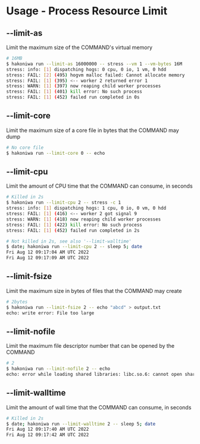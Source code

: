# Usage - Process Resource Limit

## --limit-as

Limit the maximum size of the COMMAND's virtual memory

```sh
# 16MB
$ hakoniwa run --limit-as 16000000 -- stress --vm 1 --vm-bytes 16M
stress: info: [1] dispatching hogs: 0 cpu, 0 io, 1 vm, 0 hdd
stress: FAIL: [2] (495) hogvm malloc failed: Cannot allocate memory
stress: FAIL: [1] (395) <-- worker 2 returned error 1
stress: WARN: [1] (397) now reaping child worker processes
stress: FAIL: [1] (401) kill error: No such process
stress: FAIL: [1] (452) failed run completed in 0s
```

## --limit-core

Limit the maximum size of a core file in bytes that the COMMAND may dump

```sh
# No core file
$ hakoniwa run --limit-core 0 -- echo
```

## --limit-cpu

Limit the amount of CPU time that the COMMAND can consume, in seconds

```sh
# Killed in 2s
$ hakoniwa run --limit-cpu 2 -- stress -c 1
stress: info: [1] dispatching hogs: 1 cpu, 0 io, 0 vm, 0 hdd
stress: FAIL: [1] (416) <-- worker 2 got signal 9
stress: WARN: [1] (418) now reaping child worker processes
stress: FAIL: [1] (422) kill error: No such process
stress: FAIL: [1] (452) failed run completed in 2s

# Not killed in 2s, see also '--limit-walltime'
$ date; hakoniwa run --limit-cpu 2 -- sleep 5; date
Fri Aug 12 09:17:04 AM UTC 2022
Fri Aug 12 09:17:09 AM UTC 2022
```

## --limit-fsize

Limit the maximum size in bytes of files that the COMMAND may create

```sh
# 2bytes
$ hakoniwa run --limit-fsize 2 -- echo "abcd" > output.txt
echo: write error: File too large
```

## --limit-nofile

Limit the maximum file descriptor number that can be opened by the COMMAND

```sh
# 2
$ hakoniwa run --limit-nofile 2 -- echo
echo: error while loading shared libraries: libc.so.6: cannot open shared object file: Error 24
```

## --limit-walltime

Limit the amount of wall time that the COMMAND can consume, in seconds

```sh
# Killed in 2s
$ date; hakoniwa run --limit-walltime 2 -- sleep 5; date
Fri Aug 12 09:17:40 AM UTC 2022
Fri Aug 12 09:17:42 AM UTC 2022
```

